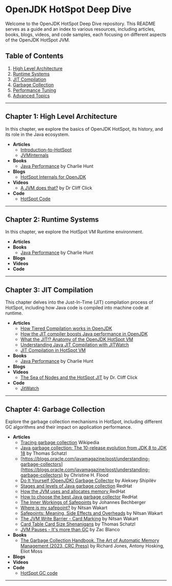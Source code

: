 
# OpenJDK HotSpot Deep Dive

Welcome to the OpenJDK HotSpot Deep Dive repository. This README serves as a guide and an index to various resources, including articles, books, blogs, videos, and code samples, each focusing on different aspects of the OpenJDK HotSpot JVM.

## Table of Contents
1. [High Level Architecture](#chapter-1-high-level-architecture)
2. [Runtime Systems](#chapter-2-runtime-systems)
3. [JIT Compilation](#chapter-3-jit-compilation)
4. [Garbage Collection](#chapter-4-garbage-collection)
5. [Performance Tuning](#chapter-5-performance-tuning)
6. [Advanced Topics](#chapter-6-advanced-topics)

---

## Chapter 1: High Level Architecture
In this chapter, we explore the basics of OpenJDK HotSpot, its history, and its role in the Java ecosystem.

- **Articles**
  - [Introduction-to-HotSpot](https://www.infoq.com/articles/Introduction-to-HotSpot/)
  - [JVMInternals](https://blog.jamesdbloom.com/JVMInternals.html)
- **Books**
  - [Java Performance](https://www.amazon.com/Java-Performance-Charlie-Hunt/dp/0137142528) by Charlie Hunt
- **Blogs**
  - [HotSpot Internals for OpenJDK](https://openjdk.java.net/groups/hotspot/docs/HotSpotGlossary.html)
- **Videos**
  - [A JVM does that?](https://www.youtube.com/watch?v=-vizTDSz8NU) by Dr Cliff Click
- **Code**
  - [HotSpot Code](https://github.com/openjdk/jdk/tree/master/src/hotspot)

---

## Chapter 2: Runtime Systems
In this chapter, we explore the HotSpot VM Runtime environment.

- **Articles**
- **Books**
  - [Java Performance](https://www.amazon.com/Java-Performance-Charlie-Hunt/dp/0137142528) by Charlie Hunt
- **Blogs**
- **Videos**
- **Code**

---

## Chapter 3: JIT Compilation
This chapter delves into the Just-In-Time (JIT) compilation process of HotSpot, including how Java code is compiled into machine code at runtime.

- **Articles**
  - [How Tiered Compilation works in OpenJDK](https://devblogs.microsoft.com/java/how-tiered-compilation-works-in-openjdk/)
  - [How the JIT compiler boosts Java performance in OpenJDK](https://developers.redhat.com/articles/2021/06/23/how-jit-compiler-boosts-java-performance-openjdk)
  - [What the JIT!? Anatomy of the OpenJDK HotSpot VM](https://www.infoq.com/articles/OpenJDK-HotSpot-What-the-JIT/)
  - [Understanding Java JIT Compilation with JITWatch](https://www.oracle.com/technical-resources/articles/java/architect-evans-pt1.html)
  - [JIT Compilation in HotSpot VM](https://www.infoq.com/articles/Just-In-Time-Compilation/)
- **Books**
  - [Java Performance](https://www.amazon.com/Java-Performance-Charlie-Hunt/dp/0137142528) by Charlie Hunt
- **Blogs**
- **Videos**
  - [The Sea of Nodes and the HotSpot JIT](https://www.youtube.com/watch?v=98lt45Aj8mo) by Dr. Cliff Click
- **Code**
  - [JitWatch](https://github.com/AdoptOpenJDK/jitwatch/) 

---

## Chapter 4: Garbage Collection
Explore the garbage collection mechanisms in HotSpot, including different GC algorithms and their impact on application performance.

- **Articles**
  - [Tracing garbage collection](https://en.wikipedia.org/wiki/Tracing_garbage_collection) Wikipedia
  - [Java garbage collection: The 10-release evolution from JDK 8 to JDK 18](https://blogs.oracle.com/javamagazine/post/java-garbage-collectors-evolution) by Thomas Schatzl
  - [https://blogs.oracle.com/javamagazine/post/understanding-garbage-collectors](https://blogs.oracle.com/javamagazine/post/understanding-garbage-collectors) by Christine H. Flood
  - [Do It Yourself (OpenJDK) Garbage Collector](https://shipilev.net/jvm/diy-gc/) by Aleksey Shipilёv 
  - [Stages and levels of Java garbage collection](https://developers.redhat.com/articles/2021/08/20/stages-and-levels-java-garbage-collection) RedHat
  - [How the JVM uses and allocates memory ](https://developers.redhat.com/articles/2021/09/09/how-jvm-uses-and-allocates-memory) RedHat
  - [How to choose the best Java garbage collector](https://developers.redhat.com/articles/2021/11/02/how-choose-best-java-garbage-collector) RedHat
  - [The Inner Workings of Safepoints](https://mostlynerdless.de/blog/2023/07/31/the-inner-workings-of-safepoints/) by Johannes Bechberger
  - [Where is my safepoint?](https://psy-lob-saw.blogspot.com/2014/03/where-is-my-safepoint.html) by Nitsan Wakart
  - [Safepoints: Meaning, Side Effects and Overheads](https://psy-lob-saw.blogspot.com/2015/12/safepoints.html) by Nitsan Wakart
  - [The JVM Write Barrier - Card Marking](https://psy-lob-saw.blogspot.com/2014/10/the-jvm-write-barrier-card-marking.html) by Nitsan Wakart
  - [Card Table Card Size Shenanigans](https://tschatzl.github.io/2022/02/15/card-table-card-size.html) by Thomas Schatzl
  - [JVM Pauses - It's more than GC](https://blanco.io/blog/jvm-safepoint-pauses/#fn:1) by Zac Blanco
- **Books**
  - [The Garbage Collection Handbook. The Art of Automatic Memory Management (2023, CRC Press)](https://www.amazon.com/Garbage-Collection-Handbook-International-Perspectives/dp/1032218037) by Richard Jones, Antony Hosking, Eliot Moss 
- **Blogs**
- **Videos**
- **Code**
  - [HotSpot GC code](https://github.com/openjdk/jdk/tree/master/src/hotspot/share/gc)

---
